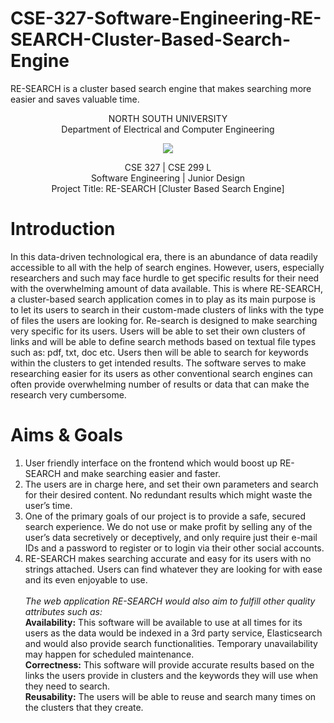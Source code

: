 # CSE-327-Software-Engineering-RE-SEARCH-Cluster-Based-Search-Engine
RE-SEARCH is a cluster based search engine that makes searching more easier and saves valuable time.

<p align="center">
   NORTH SOUTH UNIVERSITY<br>
   Department of Electrical and Computer Engineering
<p>
<p align="center">
  <img src="https://user-images.githubusercontent.com/63312173/169691760-a83acee4-4afd-424a-a34a-986a9d5e06c6.png">
</p>
<p align="center">
   CSE 327 | CSE 299 L<br>
   Software Engineering | Junior Design <br>
   Project Title: RE-SEARCH [Cluster Based Search Engine]<br>
 <p>
 
 # Introduction
In this data-driven technological era, there is an abundance of data readily accessible to all with the help of search engines. However, users, especially researchers and such may face hurdle to get specific results for their need with the overwhelming amount of data available. This is where RE-SEARCH, a cluster-based search application comes in to play as its main purpose is to let its users to search in their custom-made clusters of links with the type of files the users are looking for. Re-search is designed to make searching very specific for its users. Users will be able to set their own clusters of links and will be able to define search methods based on textual file types such as: pdf, txt, doc etc. Users then will be able to search for keywords within the clusters to get intended results. The software serves to make researching easier for its users as other conventional search engines can often provide overwhelming number of results or data that can make the research very cumbersome.

# Aims & Goals
1. User friendly interface on the frontend which would boost up RE-SEARCH and make searching easier and faster.<br>
2. The users are in charge here, and set their own parameters and search for their desired content. No redundant results which might waste the user’s time.<br>
3. One of the primary goals of our project is to provide a safe, secured search experience. We do not use or make profit by selling any of the user’s data secretively or deceptively, and only require just their e-mail IDs and a password to register or to login via their other social accounts.<br>
4. RE-SEARCH makes searching accurate and easy for its users with no strings attached. Users can find whatever they are looking for with ease and its even enjoyable to use.<br>
<br><i>The web application RE-SEARCH would also aim to fulfill other quality attributes such as:</i><br>
   <b>Availability:</b> This software will be available to use at all times for its users as the data would be indexed in a 3rd party service, Elasticsearch and would also provide search functionalities. Temporary unavailability may happen for scheduled maintenance.<br>
   <b>Correctness:</b> This software will provide accurate results based on the links the users provide in clusters and the keywords they will use when they need to search.<br>
   <b>Reusability:</b> The users will be able to reuse and search many times on the clusters that they create.<br>
